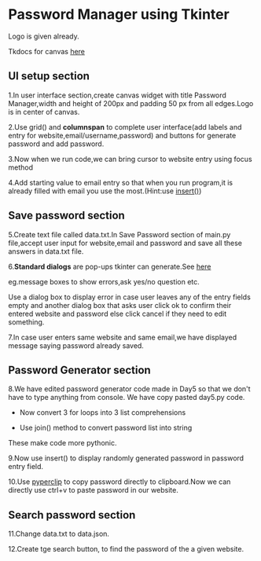# Password Manager using Tkinter

Logo is given already.

Tkdocs for canvas [here](https://tkdocs.com/tutorial/canvas.html)


## UI setup section

1.In user interface section,create canvas widget with title Password Manager,width and height of 200px and padding 50 px from all edges.Logo is in center of canvas.

2.Use grid() and **columnspan** to complete user interface(add labels and entry for website,email/username,password) and buttons for generate password and add password.

3.Now when we run code,we can bring cursor to website entry using focus method

4.Add starting value to email entry so that when you run program,it is already filled with email you use the most.(Hint:use [insert()](https://tkdocs.com/tutorial/widgets.html#entry))


## Save password section


5.Create text file called data.txt.In Save Password section of main.py file,accept user input for website,email and password and save all these answers in data.txt file.

6.**Standard dialogs** are pop-ups tkinter can generate.See [here](https://docs.python.org/3/library/tkinter.messagebox.html)

eg.message boxes to show errors,ask yes/no question etc.

Use  a dialog box to display error in case user leaves any of the entry fields empty and another dialog box that asks user click ok to confirm their entered website and password else click cancel if they need to edit something.

7.In case user enters same website and same email,we have displayed message saying password already saved.

## Password Generator section

8.We have edited password generator code made in Day5 so that we don't have to type anything from console.
We have copy pasted day5.py code.

* Now convert 3 for loops into 3 list comprehensions 

* Use join() method to convert password list into string

These make code more pythonic.

9.Now use insert() to display randomly generated password in password entry field.

10.Use [pyperclip](https://pypi.org/project/pyperclip/) to copy password directly to clipboard.Now we can directly use ctrl+v to paste password in our website.

## Search password section

11.Change data.txt to data.json.

12.Create tge search button, to find the password of the a given website.
